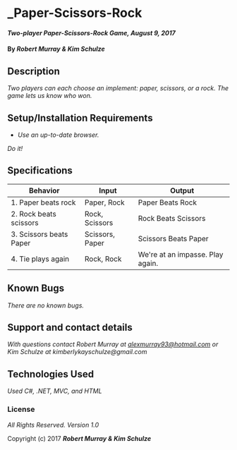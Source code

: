 # _Paper-Scissors-Rock

#### _Two-player Paper-Scissors-Rock Game, August 9, 2017_

#### By _**Robert Murray & Kim Schulze**_

## Description

_Two players can each choose an implement: paper, scissors, or a rock.  The game lets us know who won._

## Setup/Installation Requirements

* _Use an up-to-date browser._

_Do it!_

## Specifications
| Behavior | Input | Output |
| ---- | ---- | ---- |
| 1. Paper beats rock | Paper, Rock | Paper Beats Rock |
| 2. Rock beats scissors | Rock, Scissors | Rock Beats Scissors |
| 3. Scissors beats Paper | Scissors, Paper | Scissors Beats Paper |
| 4. Tie plays again | Rock, Rock | We're at an impasse.  Play again. |

## Known Bugs

_There are no known bugs._

## Support and contact details

_With questions contact Robert Murray at alexmurray93@hotmail.com or Kim Schulze at kimberlykayschulze@gmail.com_

## Technologies Used

_Used C#, .NET, MVC, and HTML_

### License

*All Rights Reserved.  Version 1.0*

Copyright (c) 2017 **_Robert Murray & Kim Schulze_**

